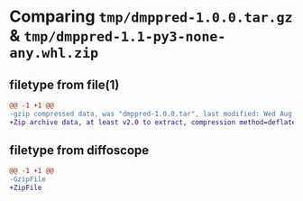# Comparing `tmp/dmppred-1.0.0.tar.gz` & `tmp/dmppred-1.1-py3-none-any.whl.zip`

## filetype from file(1)

```diff
@@ -1 +1 @@
-gzip compressed data, was "dmppred-1.0.0.tar", last modified: Wed Aug  2 06:46:22 2023, max compression
+Zip archive data, at least v2.0 to extract, compression method=deflate
```

## filetype from diffoscope

```diff
@@ -1 +1 @@
-GzipFile
+ZipFile
```

